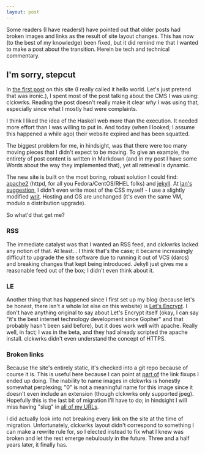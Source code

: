 ```yaml
---
layout: post
---
```


Some readers (I have readers!) have pointed out that older posts had broken
images and links as the result of site layout changes.  This has now (to the
best of my knowledge) been fixed, but it did remind me that I wanted to make a
post about the transition.  Herein be tech and technical commentary.

## I'm sorry, stepcut

In [the first post](/2013/08/17/hello-world/) on this site (I really called it
hello world.  Let's just pretend that was ironic.), I spent most of the post
talking about the CMS I was using: clckwrks.  Reading the post doesn't really
make it clear *why* I was using that, especially since what I mostly had were
complaints.

I think I liked the idea of the Haskell web more than the execution.  It
needed more effort than I was willing to put in.  And today (when I looked; I
assume this happened a while ago) their website expired and has been
squatted.

The biggest problem for me, in hindsight, was that there were too many moving
pieces that I didn't expect to be moving.  To give an example, the entirety of
post content is written in Markdown (and in my post I have some Words about
the way they implemented that), yet all retrieval is dynamic.

The new site is built on the most boring, robust solution I could find:
[apache2](https://httpd.apache.org/) (httpd, for all you Fedora/CentOS/RHEL
folks) and [jekyll](https://jekyllrb.com/).  At
[Ian's suggestion](https://zenhack.net/2015/08/29/writ.html), I didn't even
write most of the CSS myself - I use a slightly modified
[writ](https://writ.cmcenroe.me/).  Hosting and OS are unchanged (it's even
the same VM, modulo a distribution upgrade).

So what'd that get me?

### RSS

The immediate catalyst was that I wanted an RSS feed, and clckwrks lacked any
notion of that.  At least... I think that's the case; it became increasingly
difficult to upgrade the site software due to running it out of VCS (darcs)
and breaking changes that kept being introduced.  Jekyll just gives me a
reasonable feed out of the box; I didn't even think about it.

### LE

Another thing that has happened since I first set up my blog (because let's be
honest, there isn't a whole lot else on this website) is
[Let's Encrypt](https://letsencrypt.org/).  I don't have anything original to
say about Let's Encrypt itself (okay, I can say "it's the best internet
technology development since Gopher" and that probably hasn't been said
before), but it does work well with apache.  Really well, in fact; I was in
the beta, and they had already scripted the apache install.  clckwrks didn't
even understand the concept of HTTPS.

### Broken links

Because the site's entirely static, it's checked into a git repo because of
course it is.  This is useful here because I can point at
[part of](https://github.com/frozencemetery/mivehind.net/commit/dd1ac76c1bd4ca9d83cfc3192df6545aee819000)
the link fixups I ended up doing.  The inability to name images in clckwrks is
honestly somewhat perplexing; "0" is not a meaningful name for this image
since it doesn't even include an extension (though clckwrks only supported
jpeg).  Hopefully this is the last bit of migration I'll have to do; in
hindsight I will miss having "slug" in
[all of my URLs](https://github.com/frozencemetery/mivehind.net/commit/bd2e1962c07b7fa4a99c482959ad8433b2bbe76a).

I did actually look into not breaking every link on the site at the time of
migration.  Unfortunately, clckwrks layout didn't correspond to something I
can make a rewrite rule for, so I elected instead to fix what I knew was
broken and let the rest emerge nebulously in the future.  Three and a half
years later, it finally has.
